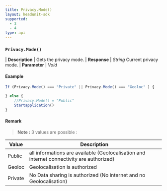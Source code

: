 ```yaml
---
title: Privacy.Mode()
layout: headunit-sdk
supported:
  - 3
  - 4
type: api
---
```


### `Privacy.Mode()`

| **Description** | Gets the privacy mode.
| **Response** | *String*  Current privacy mode.
| **Parameter**   | *Void*

#### Example

```javascript
If (Privacy.Mode() === "Private" || Privacy.Mode() === "Geoloc" ) {
	
} else {
	//Privacy.Mode() = "Public"
	Startapplication()
}
```

#### Remark

>**Note :** 3 values are possible :

Value | Description
----|----
Public | all informations are available (Geolocalisation and internet connectivity are authorized)
Geoloc | Geolocalisation is authorized
Private | No Data sharing is authorized (No internet and no Geolocalisation)